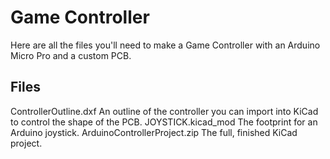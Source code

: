 # Game Controller

Here are all the files you'll need to make a Game Controller with an Arduino Micro Pro and a custom PCB.

## Files
ControllerOutline.dxf         An outline of the controller you can import into KiCad to control the shape of the PCB.
JOYSTICK.kicad_mod            The footprint for an Arduino joystick.
ArduinoControllerProject.zip  The full, finished KiCad project.
